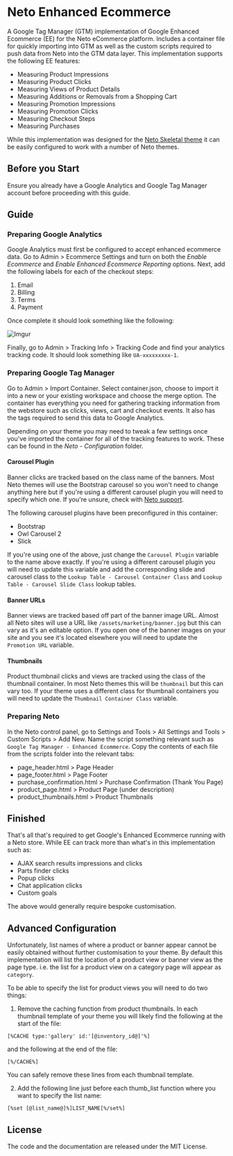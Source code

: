 # Neto Enhanced Ecommerce
A Google Tag Manager (GTM) implementation of Google Enhanced Ecommerce (EE) for the Neto eCommerce platform. Includes a container file for quickly importing into GTM as well as the custom scripts required to push data from Neto into the GTM data layer. This implementation supports the following EE features:

- Measuring Product Impressions
- Measuring Product Clicks
- Measuring Views of Product Details
- Measuring Additions or Removals from a Shopping Cart
- Measuring Promotion Impressions
- Measuring Promotion Clicks
- Measuring Checkout Steps
- Measuring Purchases

While this implementation was designed for the [Neto Skeletal theme](https://github.com/NetoECommerce/Skeletal) it can be easily configured to work with a number of Neto themes.

## Before you Start
Ensure you already have a Google Analytics and Google Tag Manager account before proceeding with this guide.

## Guide

### Preparing Google Analytics
Google Analytics must first be configured to accept enhanced ecommerce data. Go to Admin > Ecommerce Settings and turn on both the _Enable Ecommerce_ and _Enable Enhanced Ecommerce Reporting_ options. Next, add the following labels for each of the checkout steps:

1. Email
2. Billing
3. Terms
4. Payment

Once complete it should look something like the following:

![Imgur](https://i.imgur.com/P3yfS7A.png)

Finally, go to Admin > Tracking Info > Tracking Code and find your analytics tracking code. It should look something like `UA-xxxxxxxxx-1`.

### Preparing Google Tag Manager
Go to Admin > Import Container. Select container.json, choose to import it into a new or your existing workspace and choose the merge option. The container has everything you need for gathering tracking information from the webstore such as clicks, views, cart and checkout events. It also has the tags required to send this data to Google Analytics.

Depending on your theme you may need to tweak a few settings once you've imported the container for all of the tracking features to work. These can be found in the _Neto - Configuration_ folder.

#### Carousel Plugin
Banner clicks are tracked based on the class name of the banners. Most Neto themes will use the Bootstrap carousel so you won't need to change anything here but if you're using a different carousel plugin you will need to specify which one. If you're unsure, check with [Neto support](https://www.netohq.com.au).

The following carousel plugins have been preconfigured in this container:
- Bootstrap
- Owl Carousel 2
- Slick

If you're using one of the above, just change the `Carousel Plugin` variable to the name above exactly. If you're using a different carousel plugin you will need to update this variable and add the corresponding slide and carousel class to the `Lookup Table - Carousel Container Class` and `Lookup Table - Carousel Slide Class` lookup tables.

#### Banner URLs
Banner views are tracked based off part of the banner image URL. Almost all Neto sites will use a URL like `/assets/marketing/banner.jpg` but this can vary as it's an editable option. If you open one of the banner images on your site and you see it's located elsewhere you will need to update the `Promotion URL` variable.

#### Thumbnails
Product thumbnail clicks and views are tracked using the class of the thumbnail container. In most Neto themes this will be `thumbnail` but this can vary too. If your theme uses a different class for thumbnail containers you will need to update the `Thumbnail Container Class` variable.

### Preparing Neto
In the Neto control panel, go to Settings and Tools > All Settings and Tools > Custom Scripts > Add New. Name the script something relevant such as `Google Tag Manager - Enhanced Ecommerce`. Copy the contents of each file from the scripts folder into the relevant tabs:

- page_header.html > Page Header
- page_footer.html > Page Footer
- purchase_confirmation.html > Purchase Confirmation (Thank You Page)
- product_page.html > Product Page (under description)
- product_thumbnails.html > Product Thumbnails

## Finished

That's all that's required to get Google's Enhanced Ecommerce running with a Neto store. While EE can track more than what's in this implementation such as:

- AJAX search results impressions and clicks
- Parts finder clicks
- Popup clicks
- Chat application clicks
- Custom goals

The above would generally require bespoke customisation.

## Advanced Configuration
Unfortunately, list names of where a product or banner appear cannot be easily obtained without further customisation to your theme. By default this implementation will list the location of a product view or banner view as the page type. i.e. the list for a product view on a category page will appear as `category`.

To be able to specify the list for product views you will need to do two things:

1. Remove the caching function from product thumbnails. In each thumbnail template of your theme you will likely find the following at the start of the file:

`[%CACHE type:'gallery' id:'[@inventory_id@]'%]`

and the following at the end of the file:

`[%/CACHE%]`

You can safely remove these lines from each thumbnail template.

2. Add the following line just before each thumb_list function where you want to specify the list name:

`[%set [@list_name@]%]LIST_NAME[%/set%]`

## License
The code and the documentation are released under the MIT License.
